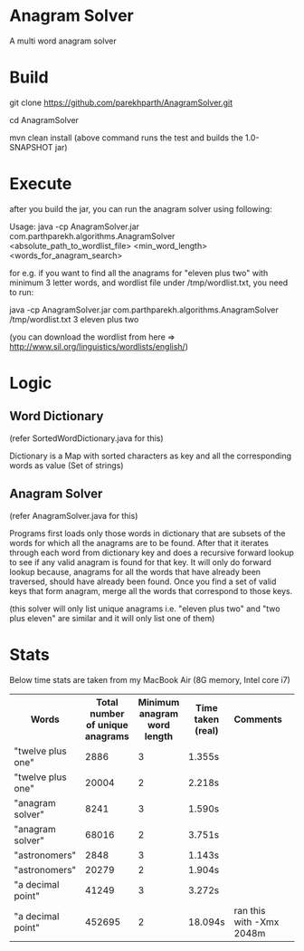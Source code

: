 # Anagram Solver
A multi word anagram solver

# Build
git clone https://github.com/parekhparth/AnagramSolver.git

cd AnagramSolver

mvn clean install
(above command runs the test and builds the 1.0-SNAPSHOT jar)

# Execute
after you build the jar, you can run the anagram solver using following:

Usage:
java -cp AnagramSolver.jar com.parthparekh.algorithms.AnagramSolver <absolute_path_to_wordlist_file> <min_word_length> <words_for_anagram_search>

for e.g. if you want to find all the anagrams for "eleven plus two" with minimum 3 letter words, and wordlist file under /tmp/wordlist.txt, you need to run:

java -cp AnagramSolver.jar com.parthparekh.algorithms.AnagramSolver /tmp/wordlist.txt 3 eleven plus two

(you can download the wordlist from here => http://www.sil.org/linguistics/wordlists/english/)

# Logic

## Word Dictionary
(refer SortedWordDictionary.java for this)

Dictionary is a Map with sorted characters as key and all the corresponding words as value (Set of strings)

## Anagram Solver
(refer AnagramSolver.java for this)

Programs first loads only those words in dictionary that are subsets of the words for which all the anagrams are to be found.
After that it iterates through each word from dictionary key and does a recursive forward lookup to see if any valid anagram is found for that key.
It will only do forward lookup because, anagrams for all the words that have already been traversed, should have already been found.
Once you find a set of valid keys that form anagram, merge all the words that correspond to those keys.

(this solver will only list unique anagrams i.e. "eleven plus two" and "two plus eleven" are similar and it will only list one of them)


# Stats

Below time stats are taken from my MacBook Air (8G memory, Intel core i7)
<table border="0">
<tr>
	<th>Words</th>
	<th>Total number of unique anagrams</th>
	<th>Minimum anagram word length</th>
	<th>Time taken (real)</th>
	<th>Comments</th>
	<th></th>
</tr>

<tr>
	<td>"twelve plus one"</td>
	<td>2886</td>
	<td>3</td>
	<td>1.355s</td>
	<td></td>
</tr>

<tr>
	<td>"twelve plus one"</td>
	<td>20004</td>
	<td>2</td>
	<td>2.218s</td>
	<td></td>
</tr>

<tr>
	<td>"anagram solver"</td>
	<td>8241</td>
	<td>3</td>
	<td>1.590s</td>
	<td></td>
</tr>

<tr>
	<td>"anagram solver"</td>
	<td>68016</td>
	<td>2</td>
	<td>3.751s</td>
	<td></td>
</tr>

<tr>
	<td>"astronomers"</td>
	<td>2848</td>
	<td>3</td>
	<td>1.143s</td>
	<td></td>
</tr>

<tr>
	<td>"astronomers"</td>
	<td>20279</td>
	<td>2</td>
	<td>1.904s</td>
	<td></td>
</tr>

<tr>
	<td>"a decimal point"</td>
	<td>41249</td>
	<td>3</td>
	<td>3.272s</td>
	<td></td>
</tr>

<tr>
	<td>"a decimal point"</td>
	<td>452695</td>
	<td>2</td>
	<td>18.094s</td>
	<td>ran this with -Xmx 2048m</td>
</tr>
</table>